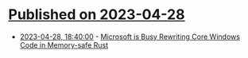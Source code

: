 # [Published on 2023-04-28](index.md)

* [2023-04-28, 18:40:00](https://tech.slashdot.org/story/23/04/28/1834207/microsoft-is-busy-rewriting-core-windows-code-in-memory-safe-rust?utm_source=rss1.0mainlinkanon&utm_medium=feed) - [Microsoft is Busy Rewriting Core Windows Code in Memory-safe Rust](https://tech.slashdot.org/story/23/04/28/1834207/microsoft-is-busy-rewriting-core-windows-code-in-memory-safe-rust?utm_source=rss1.0mainlinkanon&utm_medium=feed)
